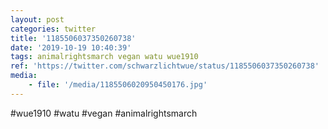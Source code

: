 ```yaml
---
layout: post
categories: twitter
title: '1185506037350260738'
date: '2019-10-19 10:40:39'
tags: animalrightsmarch vegan watu wue1910
ref: 'https://twitter.com/schwarzlichtwue/status/1185506037350260738'
media:
    - file: '/media/1185506020950450176.jpg'
---
```

#wue1910 #watu #vegan #animalrightsmarch  

